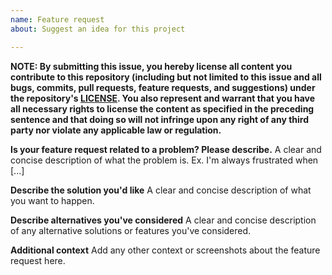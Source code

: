 ```yaml
---
name: Feature request
about: Suggest an idea for this project

---
```


**NOTE: 
By submitting this issue, you hereby license all content you contribute to this
repository (including but not limited to this issue and all bugs, commits,
pull requests, feature requests, and suggestions) under the repository's
[LICENSE](https://github.com/holvonix-open/hx-node-template/blob/master/LICENSE).
You also represent and warrant that you have all necessary rights to license the
content as specified in the preceding sentence and that doing so will not infringe
upon any right of any third party nor violate any applicable law or regulation.**

**Is your feature request related to a problem? Please describe.**
A clear and concise description of what the problem is. Ex. I'm always frustrated when [...]

**Describe the solution you'd like**
A clear and concise description of what you want to happen.

**Describe alternatives you've considered**
A clear and concise description of any alternative solutions or features you've considered.

**Additional context**
Add any other context or screenshots about the feature request here.
